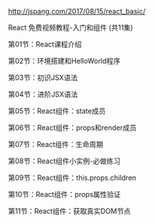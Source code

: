 http://jspang.com/2017/08/15/react_basic/

React 免费视频教程-入门和组件 (共11集)


第01节：React课程介绍

第02节：环境搭建和HelloWorld程序

第03节：初识JSX语法

第04节：进阶JSX语法

第05节：React组件：state成员

第06节：React组件：props和render成员

第07节：React组件：生命周期

第08节：React组件小实例-必做练习

第09节：React组件：this.props.children

第10节：React组件：props属性验证

第11节：React组件：获取真实DOM节点
